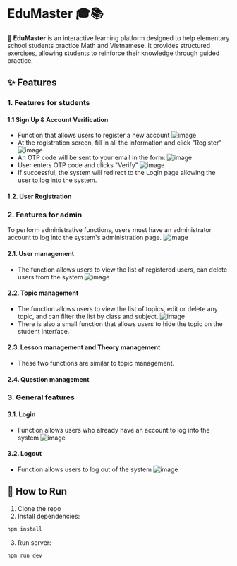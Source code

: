 # EduMaster 🎓📚
🚀 **EduMaster** is an interactive learning platform designed to help elementary school students practice Math and Vietnamese. It provides structured exercises, allowing students to reinforce their knowledge through guided practice.  
## ✨ Features
### **1. Features for students** 
####  1.1 Sign Up & Account Verification
- Function that allows users to register a new account
![image](https://github.com/user-attachments/assets/4f828d2a-005d-4150-9fc7-33e3d64093bd)
- At the registration screen, fill in all the information and click "Register"
![image](https://github.com/user-attachments/assets/fb0e9dd1-4bac-404a-882a-52a13820940e)
- An OTP code will be sent to your email in the form:
![image](https://github.com/user-attachments/assets/d18374e3-a9cc-4100-999f-41c052200848)
- User enters OTP code and clicks "Verify"
![image](https://github.com/user-attachments/assets/3a1a91f8-77fb-4c78-8997-f412be40e0cb)
- If successful, the system will redirect to the Login page allowing the user to log into the system.
####  1.2. User Registration

### **2. Features for admin** 
To perform administrative functions, users must have an administrator account to log into the system's administration page.
![image](https://github.com/user-attachments/assets/a8f91f68-17b7-4f92-8e55-bde75645eebf)
#### 2.1. User management
- The function allows users to view the list of registered users, can delete users from the system
![image](https://github.com/user-attachments/assets/e9a0ae54-ba4c-4ff0-9fdb-c9655d2cc3c2)
#### 2.2. Topic management
- The function allows users to view the list of topics, edit or delete any topic, and can filter the list by class and subject.
![image](https://github.com/user-attachments/assets/9ee30894-50e0-4fbf-94ec-11f3ea457950)
- There is also a small function that allows users to hide the topic on the student interface.
#### 2.3. Lesson management and Theory management
- These two functions are similar to topic management.
#### 2.4. Question management

### **3. General features** 
#### 3.1. Login
- Function allows users who already have an account to log into the system
![image](https://github.com/user-attachments/assets/7dd45acc-95f9-416b-bbfe-91b189627179)
#### 3.2. Logout
- Function allows users to log out of the system
![image](https://github.com/user-attachments/assets/edac4e21-1c6e-41d7-ab3b-54688f359fbe)
## 🏃 How to Run  
1. Clone the repo  
2. Install dependencies:
```sh
npm install
```
3. Run server: 
```sh
npm run dev
```
